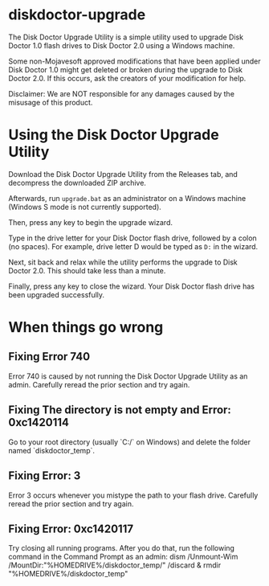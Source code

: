 # diskdoctor-upgrade
The Disk Doctor Upgrade Utility is a simple utility used to upgrade Disk Doctor 1.0 flash drives to Disk Doctor 2.0 using a Windows machine.

Some non-Mojavesoft approved modifications that have been applied under Disk Doctor 1.0 might get deleted or broken during the upgrade to Disk Doctor 2.0. If this occurs, ask the creators of your modification for help.

Disclaimer: We are NOT responsible for any damages caused by the misusage of this product.

# Using the Disk Doctor Upgrade Utility
Download the Disk Doctor Upgrade Utility from the Releases tab, and decompress the downloaded ZIP archive.

Afterwards, run `upgrade.bat` as an administrator on a Windows machine (Windows S mode is not currently supported).

Then, press any key to begin the upgrade wizard.

Type in the drive letter for your Disk Doctor flash drive, followed by a colon (no spaces). For example, drive letter D would be typed as `D:` in the wizard.

Next, sit back and relax while the utility performs the upgrade to Disk Doctor 2.0. This should take less than a minute.

Finally, press any key to close the wizard. Your Disk Doctor flash drive has been upgraded successfully.

# When things go wrong
<h2>Fixing Error 740</h2>
Error 740 is caused by not running the Disk Doctor Upgrade Utility as an admin. Carefully reread the prior section and try again.

<h2>Fixing The directory is not empty and Error: 0xc1420114</h2>
Go to your root directory (usually `C:/` on Windows) and delete the folder named `diskdoctor_temp`.

<h2>Fixing Error: 3</h2>
Error 3 occurs whenever you mistype the path to your flash drive. Carefully reread the prior section and try again.

<h2>Fixing Error: 0xc1420117</h2>
Try closing all running programs.
After you do that, run the following command in the Command Prompt as an admin: dism /Unmount-Wim /MountDir:"%HOMEDRIVE%/diskdoctor_temp/" /discard & rmdir "%HOMEDRIVE%/diskdoctor_temp"


